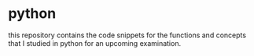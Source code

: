 # python 

this repository contains the code snippets for the functions and concepts that I studied in python for an upcoming examination.
